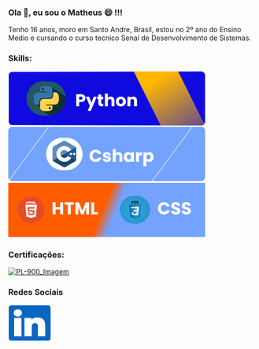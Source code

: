 ###  Ola 👋, eu sou o Matheus 😄 !!!

<p>Tenho 16 anos, moro em Santo Andre, Brasil, estou no 2º ano do Ensino Medio e cursando o curso tecnico Senai de Desenvolvimento de Sistemas.</p>

<h3>Skills:</h3>
<img src="https://raw.githubusercontent.com/AlbatrozPyt/Images_Readme/main/Python.png" alt="Python">
<img src="https://raw.githubusercontent.com/AlbatrozPyt/Images_Readme/main/C%23.png" alt="Csharp/C#">
<img src="https://raw.githubusercontent.com/AlbatrozPyt/Images_Readme/main/HTML_CSS.png" alt="Html&Css">

<h3>Certificações:</h3>
<a href="https://www.credly.com/badges/de519ac1-76d7-4f3f-9a0a-32a746395b6c">
  <img src="https://images.credly.com/size/680x680/images/2a6251f2-737b-4bf6-9190-d77570cc76fc/CERT-Fundamentals-Power-Platform.png" width="100px" height="100px" alt="PL-900_Imagem">
</a>
 
<h3>Redes Sociais</h3>

<a href="https://www.linkedin.com/in/matheus-enrike/">
  <img src="https://raw.githubusercontent.com/AlbatrozPyt/Images_Readme/main/Linkredin.png" alt="Logo do Linkedin">
</a>
